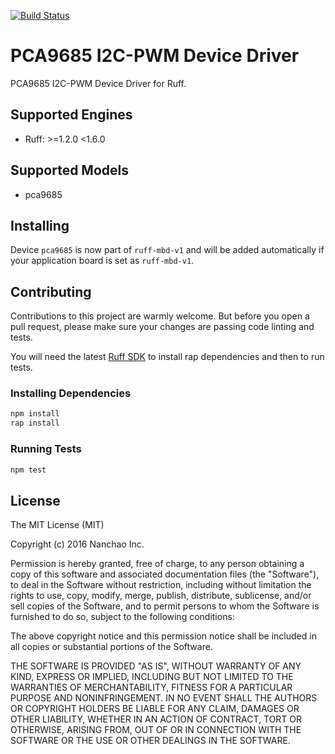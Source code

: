 [![Build Status](https://travis-ci.org/ruff-drivers/pca9685.svg)](https://travis-ci.org/ruff-drivers/pca9685)

# PCA9685 I2C-PWM Device Driver

PCA9685 I2C-PWM Device Driver for Ruff.

## Supported Engines

* Ruff: >=1.2.0 <1.6.0

## Supported Models

- pca9685

## Installing

Device `pca9685` is now part of `ruff-mbd-v1` and will be added automatically if your application board is set as `ruff-mbd-v1`.

## Contributing

Contributions to this project are warmly welcome. But before you open a pull request, please make sure your changes are passing code linting and tests.

You will need the latest [Ruff SDK](https://ruff.io/) to install rap dependencies and then to run tests.

### Installing Dependencies

```sh
npm install
rap install
```

### Running Tests

```sh
npm test
```

## License

The MIT License (MIT)

Copyright (c) 2016 Nanchao Inc.

Permission is hereby granted, free of charge, to any person obtaining a copy of this software and associated documentation files (the "Software"), to deal in the Software without restriction, including without limitation the rights to use, copy, modify, merge, publish, distribute, sublicense, and/or sell copies of the Software, and to permit persons to whom the Software is furnished to do so, subject to the following conditions:

The above copyright notice and this permission notice shall be included in all copies or substantial portions of the Software.

THE SOFTWARE IS PROVIDED "AS IS", WITHOUT WARRANTY OF ANY KIND, EXPRESS OR IMPLIED, INCLUDING BUT NOT LIMITED TO THE WARRANTIES OF MERCHANTABILITY, FITNESS FOR A PARTICULAR PURPOSE AND NONINFRINGEMENT. IN NO EVENT SHALL THE AUTHORS OR COPYRIGHT HOLDERS BE LIABLE FOR ANY CLAIM, DAMAGES OR OTHER LIABILITY, WHETHER IN AN ACTION OF CONTRACT, TORT OR OTHERWISE, ARISING FROM, OUT OF OR IN CONNECTION WITH THE SOFTWARE OR THE USE OR OTHER DEALINGS IN THE SOFTWARE.
